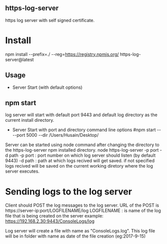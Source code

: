 ## https-log-server
https log server with self signed certificate.

# Install
npm install --prefix=./ --reg=https://registry.npmjs.org/ https-log-server@latest

## Usage
* Server Start (with default options)
## npm  start
log server will start with default port 9443 and default log directory as the current install directory.
* Server Start with port and directory command line options
#npm  start -- --port 5000 --dir /Users/Husain/Desktop/

Server can be started using node command after changing the directory to the https-log-server npm installed directory.
node https-log-server -p port -d path
-p port : port number on which log server should listen (by default 9443)
-d path : path at which logs recived will get saved. if not specified logs recived will be saved on the current working diretory where the log server executes.

# Sending logs to the log server
Client should POST the log messages to the log server.
URL of the POST is  https://server-ip:port/LOGFILENAME/log
LOGFILENAME : is name of the log file that is being created on the server
example: https://192.168.2.30:9443/ConsoleLogs/log
 
Log server will create a file with name as "ConsoleLogs.log". This log file will be in folder with name as date of the file creation (eg:2017-9-15)
